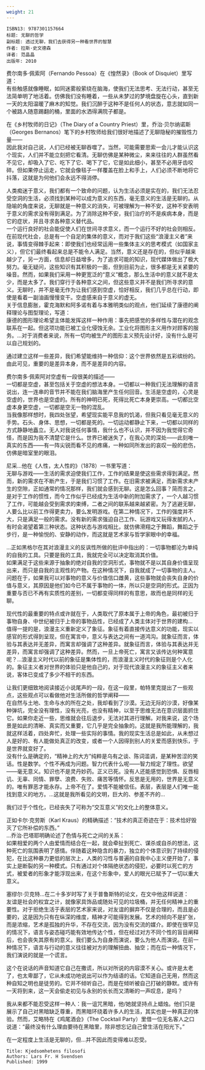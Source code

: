 ```yaml
---
weight: 21
---
```


```
ISBN13: 9787301157664
标题: 无聊的哲学
副标题: 透过无聊，我们去获得另一种看世界的智慧
作者: 拉斯·史文德森
译者: 范晶晶
出版年: 2010
```

费尔南多·佩索阿（Fernando Pessoa）在《惶然录》（Book of Disquiet）里写道：  
有些触感就像睡眠，如同迷雾般萦绕在脑海，使我们无法思考、无法行动，甚至无法简单明了地活着。仿佛我们没有睡着，一些从未梦过的梦境盘旋在心头，直到新一天的太阳温暖了麻木的知觉。我们沉醉于这种不是任何人的状态，意志就如同一个被路人随意踢翻的桶，里面的水洒得满院子都是。

在《乡村牧师的日记》（The Diary of a Country Priest）里，乔治·贝尔纳诺斯（Georges Bernanos）笔下的乡村牧师给我们很好地描述了无聊隐秘的摧毁性力量——  
因此我对自己说，人们已经被无聊吞噬了。当然，可能需要思索一会儿才能认识这个现实，人们并不能立刻把它看清。无聊仿佛是某种微尘，来来往往的人群虽然看不见它，却吸入了它、吃下了它、喝下了它，它是如此细小，甚至不必用牙齿咬碎。但如果停止运走，它就会像毯子一样覆盖在脸上和手上，人们必须不断地将它抖落，这就是为何他们会永远不得消停。

人类痴迷于意义，我们都有一个致命的问题，认为生活必须是实在的，我们无法忍受空洞的生活，必须找到某种可以成为意义的东西，毫无意义的生活是无聊的。从隐喻的角度来说，无聊就是一种意义的消失，可被理解为一种不安，这种不安表明于意义的需求没有得到满足。为了消除这种不安，我们治疗的不是疾病本身，而是它的症状，并且寻求各种意义替代品。  
一个运行良好的社会能促使人们在世间寻求意义，而一个运行不好的社会则相反。在前现代社会，总是有一个自足的集体的意义，而对于我们这些“浪漫主义者”来说，事情变得棘手起来：即使我们也经常运用一些集体主义的思考模式（如国家主义），但它们最终看起来总是不能令人满足。当然，意义还是存在的，但似乎越来越少了，另一方面，信息却日益增多，为了追求可能的知识，现代媒体做出了极大努力。毫无疑问，这些知识有其积极的一面，但到目前为止，很多都是无关紧要的噪音。然而，如果我们采用一种更宽泛的“意义”概念，那么生活中的意义就不是太少，而是太多了。我们穿行于各种意义之间，但这些意义并不是我们所寻求的意义。无聊时，并不是毫无作为让我们感到空虚，恰好相反，我们几乎总在行动，即使是看着一副油画慢慢变干。空虚感来自于意义的虚无。  
关于信息膨胀，霍克海默和阿多诺有着与本雅明类似的观点，他们延续了康德的阐释理论与图型理论，写道：  
康德的图形理论希望主体能发挥这样一种作用：事先把感觉的多样性与潜在的观念联系在一起。但这项功能已被工业化侵蚀无余。工业化将图形主义用作对顾客的服务。…对于消费者来说，所有一切均被生产的图形主义预先设计好，没有什么是可以自己规划的。

通过建立这样一些差异，我们希望能维持一种信仰：这个世界依然是五彩缤纷的。由此可见，重要的是差异本身，而不是差异的内容。

费尔南多·佩索阿对空虚有一段很美的描述——  
一切都是空虚，甚至包括关于空虚的想法本身。一切都以一种我们无法理解的语言说出，连一连串的音节并不能在我们脑海里产生任何回音。生活是空虚的，心灵是空虚的，世界也是空虚的。所有的神明已死，死得比死亡本身更崇高。一切都比空虚本身更空虚，一切都是空无一物的混乱。  
当我像那样想时，我四处张望，希望现实能平息我的饥渴，但我只看见毫无意义的手势。石头、身体、思想，一切都是死的。一切运动都静止下来，一切都以同样的方式静静地矗立。无人对我说任何事情，我什么也不认识，并不因为我觉得它奇怪，而是因为我不清楚它是什么。世界已被迷失了，在我心灵的深处——此刻唯一真实的东西——有一阵尖锐而看不见的疼痛，一种如同所发出的哀叹一般的悲伤，仿佛是暗室里的眼泪。

尼采…他在《人性，太人性的》（1878）一书里写道：  
无聊与游戏——生活的需求迫使我们工作，工作的结果是使这些需求得到满足。然而，新的需求在不断产生，于是我们习惯了工作。在旧需求被满足，而新需求未产生的空隙，正如通常的情况那样，我们就会感到无聊。这是怎么回事？简而言之，是对于工作的惯性，而今工作似乎已经成为生活中新的附加需求了，一个人越习惯了工作，可能越会受到需求的束缚，二者之间的联系越来越紧密。为了逃避无聊，人要么比以前工作得更卖力，要么发明游戏。在第二种情况下，工作的强度并不大，只是满足一般的需求。没有新的需求强迫自己工作、玩游戏又玩得发腻的人，有时会渴望着第三种状态。这种状态与游戏相比，就仿佛滑翔之于舞蹈，舞蹈之于步行，是一种愉悦的、安静的动作，而这就是艺术家与哲学家眼中的幸福。

…正如黑格尔在其对浪漫主义的反讽性所做的批评中指出的：一切事物都沦为单纯的自我的工具。只要是我的工具，我就完全可以决定取消其价值。  
如果满足于这些来源于抽象的绝对自我的空洞形式，事物就不是以其自身价值呈现出来，而只是自我的主观性的产物。在这种情况下，自我就成了一切事物的主人。  
问题在于，如果我可以对事物的意义与价值信口雌黄，这些事物就会丧失自身的价值与意义，其原因是他们如今已不属于事物的一体，所以只是空洞的形式。正因为重要与否已不再有实质性的差别，一切都变得同样的有意思，故而也是同样的无聊。

现代性的最重要的特点或许就在于，人类取代了原本属于上帝的角色，最初被归于事物自身、中世纪被归于上帝的事物品性，已经成了人类主体对于世界的建构…  
值得一提的是，浪漫主义重新定义了象征。象征有着直接传达意义的功能，现实以感官的形式得到呈现，但在寓言中，意义与表达之间有一道鸿沟。就象征而言，体验与其表达并无差异，而寓言却强调了这种差异。就象征而言，体验与其表达并无差异，而寓言却强调了这种差异。然而，一旦上帝死亡，寓言又该传达何种寓意呢？…浪漫主义时代以前的象征是集体性的，而浪漫主义时代的象征则是个人化的。象征主义者对世界的体验只是他自己的，对于现代浪漫主义的象征主义者来说，客体已变成了多少不相干的东西。

让我们更细致地阅读接近小说尾声的一段，在这一段里，帕特里克提出了一些观点，这些观点可以看做他对生活所做的哲学阐释——  
在自然与土地、生命与水的所在之处，我却看到了沙漠。无边无际的沙漠，好像某种弹坑，完全没有理性，没有光亮，也没有精神，以至于思维无法在意识层面抓住它。如果你走近一些，思维就会往后退步，无法对其进行理解。对我来说，这个场景是如此的清晰、真实而又重要，它几乎是完全抽象的。这就是我所能理解的，我就这样活着，四处奔忙，处理一些实际的事情。我的现实生活总是如此，从未想过人是好的、有人能做处真正的改变，或者一个人因得到别人的关爱而感到快乐，于是世界就变好了。  
没有什么是确定的，“精神上的大方”纯粹是乌有之谈、陈词滥调，是某种苦涩的笑话。性是数学。个性不再成为问题。智力代表什么呢——智力规定了理性。欲望——毫无意义。知识也不是灵丹妙药。正义已死。没有人还能感觉到恐惧、反唇相讥、无辜、同情、罪孽、浪费、失败、痛苦等情怀。反思是无用的，世界是无意义的。唯有罪恶才能永存。上帝不在了。爱情不能被信任。表层，表层是人们唯一能找到意义的地方。…这就是我所看见的文明，巨大的、参差不齐的…

我们过于个性化，已经丧失了可称为“交互意义”的文化上的整体意义。

正如卡尔·克劳斯（Karl Kraus）的精确描述：“技术的真正奇迹在于：技术恰好毁灭了它所补偿的东西。”  
…乔治·巴塔耶明确论述了色情与死亡之间的关系：  
如果相爱的两个人由爱情而结合在一起，就会牵扯到死亡、谋杀或自杀的想法，这种死亡的氛围表明了感情。伴随着这种隐含的暴力，独立的个体意识到了持续的侵犯，在比这种暴力更低的层次上，人类的习性与普遍的自我中心主义便开始了，事实上是断裂的另一种模式。只有通过对个体隔绝状态的侵犯，必要时以死亡的方式，被爱者的形象才能浮现出来，在这个形象中，爱人的眼光已赋予了一切以重大意义。

塞缪尔·贝克特…在二十多岁时写了关于普鲁斯特的论文，在文中他这样说道：  
友谊是社会的权宜之计，就像家具饰品或随处可见的垃圾桶，并无任何精神上的重要性。对于拒绝生活于表层的艺术家来说，对友谊的摒弃不仅是合理的，而且是必要的，这是因为只有在纵深的维度，精神才可能得到发展。艺术的倾向不是扩张，而是浓缩，艺术是孤独的升华，不存在交流，因为没有交流的媒介。即使在很罕见的情况下，语言与姿态碰巧能有效地传达个性，但在经过对方不同个性的盲目阐释后，也会丧失其原有的意义。我们要么为自身而演说，要么为他人而演说。在前一种情况下，语言与行动的意义往往被对方的理解扭曲、抽空；而在后一种情况下，我们演说的就是一个谎言。

这个在说话的声音知道它自己在撒谎，所以对所说的内容漠不关心。或许是太老了，也太卑鄙了，它从未成功地说出可以作为结语的话。它知道自己无用，然而这种自知之明也是徒劳的。它并不倾听自己，而是在倾听被自己打破的静默。或许有一天将到来，这一天会偷走初见与永别的长长而又清晰的一声叹息，是吗？

我从来都不能忍受这样一种人：我一诅咒黑暗，他/她就坚持点上蜡烛。他们只是展示了自己对黑暗缺乏尊重，而黑暗环绕着许多人的生活，其实也是一种真正的体验。然而，艾略特在《鸡尾酒会》（The Cocktail Party）里借一位无名客人之口说道：“最终没有什么理由要待在黑暗里，除非想忘记自己曾生活在阳光下。”

在一定程度上生活是无聊的，但…并不因此而变得难以忍受。

```
Title: Kjedsomhetens filosofi
Authors: Lars Fr. H Svendsen
Published: 1999
```
